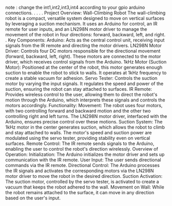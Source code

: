 note : change the int1,int2,int3,int4 according to your gpio arduino connections.
.
.
.
.
Project Overview: Wall-Climbing Robot
The wall-climbing robot is a compact, versatile system designed to move on vertical surfaces by leveraging a suction mechanism. It uses an Arduino for control, an IR remote for user inputs, and an LN298N motor driver to manage the movement of the robot in four directions: forward, backward, left, and right.
.
Key Components:
Arduino: Acts as the central control unit, receiving input signals from the IR remote and directing the motor drivers.
LN298N Motor Driver: Controls four DC motors responsible for the directional movement (forward, backward, left, right). These motors are connected to the motor driver, which receives control signals from the Arduino.
1kHz Motor (Suction Motor): Positioned at the center of the robot, this motor generates enough suction to enable the robot to stick to walls. It operates at 1kHz frequency to create a stable vacuum for adhesion.
Servo Tester: Controls the suction motor by varying the input signals. It regulates the speed and power of the suction, ensuring the robot can stay attached to surfaces.
IR Remote: Provides wireless control to the user, allowing them to direct the robot's motion through the Arduino, which interprets these signals and controls the motors accordingly.
Functionality:
Movement: The robot uses four motors, with two controlling forward and backward motion and the other two controlling right and left turns. The LN298N motor driver, interfaced with the Arduino, ensures precise control over these motions.
Suction System: The 1kHz motor in the center generates suction, which allows the robot to climb and stay attached to walls. The motor's speed and suction power are modulated using the servo tester, providing stability even on vertical surfaces.
Remote Control: The IR remote sends signals to the Arduino, enabling the user to control the robot's direction wirelessly.
Overview of Operation:
Initialization: The Arduino initializes the motor driver and sets up communication with the IR remote.
User Input: The user sends directional commands via the IR remote.
Directional Control: The Arduino processes the IR signals and activates the corresponding motors via the LN298N motor driver to move the robot in the desired direction.
Suction Activation: The suction motor, controlled by the servo tester, is activated to create a vacuum that keeps the robot adhered to the wall.
Movement on Wall: While the robot remains attached to the surface, it can move in any direction based on the user's input.
